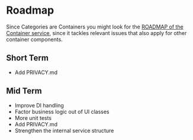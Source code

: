 # Roadmap

Since Categories are Containers you might look for the [ROADMAP of the Container service](../../Services/Container/ROADMAP.md), since it tackles relevant issues that also apply for other container components.

## Short Term

- Add PRIVACY.md

## Mid Term

- Improve DI handling
- Factor business logic out of UI classes
- More unit tests
- Add PRIVACY.md
- Strengthen the internal service structure
